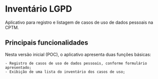 # Inventário LGPD

Aplicativo para registro e listagem de casos de uso de dados pessoais na CPTM.

## Principais funcionalidades

Nesta versão inicial (POC), o aplicativo apresenta duas funções básicas:

    - Registro de casos de uso de dados pessoais, conforme formulário apresentado;
    - Exibição de uma lista do inventário dos casos de uso;
